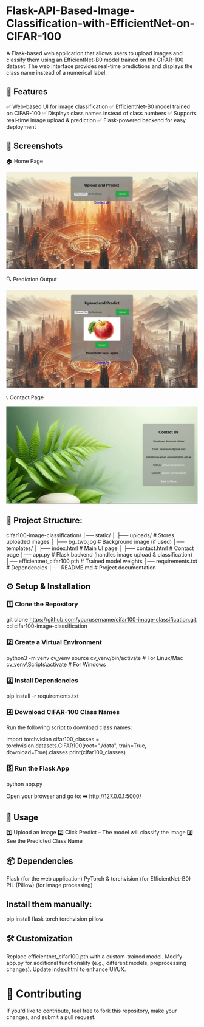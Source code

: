# Flask-API-Based-Image-Classification-with-EfficientNet-on-CIFAR-100

A Flask-based web application that allows users to upload images and classify them using an EfficientNet-B0 model trained on the CIFAR-100 dataset. The web interface provides real-time predictions and displays the class name instead of a numerical label.

## 🚀 Features
✅ Web-based UI for image classification
✅ EfficientNet-B0 model trained on CIFAR-100
✅ Displays class names instead of class numbers
✅ Supports real-time image upload & prediction
✅ Flask-powered backend for easy deployment

## 📸 Screenshots
🏠 Home Page

<img src="photo_1_2025-02-03_22-02-32.jpg" width="600">

🔍 Prediction Output

<img src="photo_6_2025-02-03_22-02-32.jpg" width="600">

📞 Contact Page

<img src="photo_10_2025-02-03_22-02-32.jpg" width="600">

## 📂 Project Structure:

cifar100-image-classification/
│── static/
│   ├── uploads/         # Stores uploaded images
│   ├── bg_two.jpg       # Background image (if used)
│── templates/
│   ├── index.html       # Main UI page
│   ├── contact.html     # Contact page
│── app.py               # Flask backend (handles image upload & classification)
│── efficientnet_cifar100.pth  # Trained model weights
│── requirements.txt      # Dependencies
│── README.md             # Project documentation

## ⚙️ Setup & Installation

### 1️⃣ Clone the Repository

git clone https://github.com/yourusername/cifar100-image-classification.git
cd cifar100-image-classification

### 2️⃣ Create a Virtual Environment

python3 -m venv cv_venv
source cv_venv/bin/activate  # For Linux/Mac
cv_venv\Scripts\activate     # For Windows

### 3️⃣ Install Dependencies
pip install -r requirements.txt

### 4️⃣ Download CIFAR-100 Class Names

Run the following script to download class names:

import torchvision
cifar100_classes = torchvision.datasets.CIFAR100(root="./data", train=True, download=True).classes
print(cifar100_classes)

### 5️⃣ Run the Flask App

python app.py

Open your browser and go to:
➡️ http://127.0.0.1:5000/

## 🔧 Usage
1️⃣ Upload an Image
2️⃣ Click Predict – The model will classify the image
3️⃣ See the Predicted Class Name

## 📦 Dependencies
Flask (for the web application)
PyTorch & torchvision (for EfficientNet-B0)
PIL (Pillow) (for image processing)

## Install them manually:

pip install flask torch torchvision pillow

## 🛠 Customization
Replace efficientnet_cifar100.pth with a custom-trained model.
Modify app.py for additional functionality (e.g., different models, preprocessing changes).
Update index.html to enhance UI/UX.

# 🤝 Contributing
If you'd like to contribute, feel free to fork this repository, make your changes, and submit a pull request.

